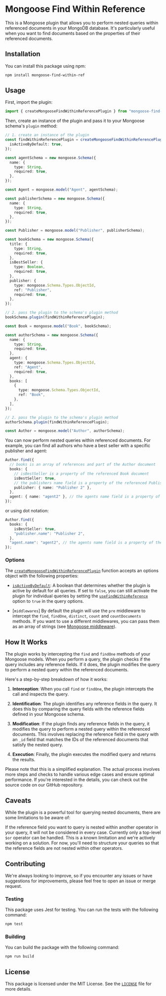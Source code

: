 # Mongoose Find Within Reference

This is a Mongoose plugin that allows you to perform nested queries within referenced documents in your MongoDB database. It's particularly useful when you want to find documents based on the properties of their referenced documents.

## Installation

You can install this package using npm:

```sh
npm install mongoose-find-within-ref
```

## Usage

First, import the plugin:

```typescript
import { createMongooseFindWithinReferencePlugin } from "mongoose-find-within-ref";
```

Then, create an instance of the plugin and pass it to your Mongoose schema's `plugin` method:

```typescript
// 1. create an instance of the plugin
const findWithinReferencePlugin = createMongooseFindWithinReferencePlugin({
  isActiveByDefault: true,
});

const agentSchema = new mongoose.Schema({
  name: {
    type: String,
    required: true,
  },
});

const Agent = mongoose.model("Agent", agentSchema);

const publisherSchema = new mongoose.Schema({
  name: {
    type: String,
    required: true,
  },
});

const Publisher = mongoose.model("Publisher", publisherSchema);

const bookSchema = new mongoose.Schema({
  title: {
    type: String,
    required: true,
  },
  isBestSeller: {
    type: Boolean,
    required: true,
  },
  publisher: {
    type: mongoose.Schema.Types.ObjectId,
    ref: "Publisher",
    required: true,
  },
});

// 2. pass the plugin to the schema's plugin method
bookSchema.plugin(findWithinReferencePlugin);

const Book = mongoose.model("Book", bookSchema);

const authorSchema = new mongoose.Schema({
  name: {
    type: String,
    required: true,
  },
  agent: {
    type: mongoose.Schema.Types.ObjectId,
    ref: "Agent",
    required: true,
  },
  books: [
    {
      type: mongoose.Schema.Types.ObjectId,
      ref: "Book",
    },
  ],
});

// 2. pass the plugin to the schema's plugin method
authorSchema.plugin(findWithinReferencePlugin);

const Author = mongoose.model("Author", authorSchema);
```

You can now perform nested queries within referenced documents. For example, you can find all authors who have a best seller with a specific publisher and agent:

```typescript
Author.find({
  // books is an array of references and part of the Author document
  books: {
    // isBestSeller is a property of the referenced Book document
    isBestSeller: true,
    // the publishers name field is a property of the referenced Publisher document inside the referenced book document
    publisher: { name: "Publisher 2" },
  },
  agent: { name: "agent2" }, // the agents name field is a property of the referenced Agent document inside the Author document
});
```

or using dot notation:

```typescript
Author.find({
  books: {
    isBestSeller: true,
    "publisher.name": "Publisher 2",
  },
  "agent.name": "agent2", // the agents name field is a property of the referenced Agent document inside the Author document
});
```

### Options

The [`createMongooseFindWithinReferencePlugin`](command:_github.copilot.openSymbolInFile?%5B%22src%2Findex.ts%22%2C%22createMongooseFindWithinReferencePlugin%22%5D "src/index.ts") function accepts an options object with the following properties:

- [`isActiveByDefault`](command:_github.copilot.openSymbolInFile?%5B%22src%2Findex.ts%22%2C%22isActiveByDefault%22%5D "src/index.ts"): A boolean that determines whether the plugin is active by default for all queries. If set to `false`, you can still activate the plugin for individual queries by setting the [`useFindWithinReference`](command:_github.copilot.openSymbolInFile?%5B%22src%2Findex.ts%22%2C%22useFindWithinReference%22%5D "src/index.ts") option to `true` in the query options.

- [`middlewares`] By default the plugin will use the `pre` middleware to intercept the `find`, `findOne`, `distinct`, `count` and `countDocuments` methods. If you want to use a different middlewares, you can pass them as an array of strings (see [Mongoose middleware](https://mongoosejs.com/docs/middleware.html)).

## How It Works

The plugin works by intercepting the `find` and `findOne` methods of your Mongoose models. When you perform a query, the plugin checks if the query includes any reference fields. If it does, the plugin modifies the query to perform a nested query within the referenced documents.

Here's a step-by-step breakdown of how it works:

1. **Interception**: When you call `find` or `findOne`, the plugin intercepts the call and inspects the query.

2. **Identification**: The plugin identifies any reference fields in the query. It does this by comparing the query fields with the reference fields defined in your Mongoose schema.

3. **Modification**: If the plugin finds any reference fields in the query, it modifies the query to perform a nested query within the referenced documents. This involves replacing the reference field in the query with an `_id` field that matches the IDs of the referenced documents that satisfy the nested query.

4. **Execution**: Finally, the plugin executes the modified query and returns the results.

Please note that this is a simplified explanation. The actual process involves more steps and checks to handle various edge cases and ensure optimal performance. If you're interested in the details, you can check out the source code on our GitHub repository.

## Caveats

While the plugin is a powerful tool for querying nested documents, there are some limitations to be aware of:

If the reference field you want to query is nested within another operator in your query, it will not be considered in every case. Currently only a top-level `$or` operator can be handled. This is a known limitation and we're actively working on a solution. For now, you'll need to structure your queries so that the reference fields are not nested within other operators.

## Contributing

We're always looking to improve, so if you encounter any issues or have suggestions for improvements, please feel free to open an issue or merge request.

### Testing

This package uses Jest for testing. You can run the tests with the following command:

```sh
npm test
```

### Building

You can build the package with the following command:

```sh
npm run build
```

## License

This package is licensed under the MIT License. See the [`LICENSE`](command:_github.copilot.openRelativePath?%5B%22LICENSE%22%5D "LICENSE") file for more details.

